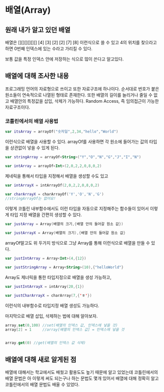 # 배열(Array)

## 원래 내가 알고 있던 배열

배열은 [][][][][][] [4] [3] [2] [2] [7] [8] 이런식으로 쓸 수 있고 4의 위치를 찾으라고 하면 0번째 인덱스에 있는 수라고 가리킬 수 있다.

보통 값을 특정 인덱스 안에 저장하는 식으로 많이 쓴다고 알고있다.

## 배열에 대해 조사한 내용

 프로그래밍 언어의 자료형으로 쓰이고 또한 자료구조에 하나이다. 순서대로 번호가 붙은 원소들이 연속적으로 나열된 형태로 존재한다. 또한 배열의 길이를 늘리거나 줄일 수 없고 배열안의 특정값을 삽입, 삭제가 가능하다. Random Access, 즉 임의접근이 가능한 자료구조이다.

### 코틀린에서의 배열 사용법

```kotlin
var itsArray = arrayOf("숫자일",2,34,"hello","World")
```

이런식으로 배열을 사용할 수 있다. arrayOf를 사용하면 각 원소에 들어가는 값의 타입을 상관없이 넣을 수 있게 된다.

```kotlin
var stringArray = arrayOf<String>("Y","O","N","G","J","I","N")

var intArray = arrayOf<Int>(2,0,2,2,0,8,0,2)
```

제네릭을 통해서 타입을 지정해서 배열을 생성할 수도 있고

```kotlin
var intArrayX = intArrayOf(2,0,2,2,0,8,0,2)

var charArrayX = charArrayOf('Y','O','N','G')
//stringArrayOf는 없어요!
```

이렇게 코틀린 내부함수에서도 이런 타입을 자동으로 지정해주는 함수들이 있어서 이렇게 타입 지정 배열을 간편히 생성할 수 있다.

```kotlin
var justArray = Array(배열의 크기,{배열 안의 들어갈 원소 값})

var justArrayX = Array(배열의 크기),{배열 안의 들어갈 원소 값}
```

arrayOf말고도 위 두가지 방식으로 그냥 Array를 통해 이런식으로 배열을 만들 수 있다. 

```kotlin
var justIntArray = Array<Int>(4,{12})

var justStringArray = Array<String>(10),{"helloWorld"}
```

Array도 제너릭을 통한 타입지정으로 배열을 생성 가능하고,

```kotlin
var justIntArrayX = intArray(20,{1})

var justCharArrayX = charArray(7,{'ㅎ'})
```

이런식의 내부함수로 타입지정 배열 생성도 가능하다.



마지막으로 배열 삽입, 삭제하는 법에 대해 알아보자.

```kotlin
array.set(0,100) //set(배열의 인덱스 값, 인덱스에 넣을 것)
array[2] = 1     //array[배열의 인덱스 값] = 인덱스에 넣을 것


array.get(0) //get(배열의 인덱스 값 삭제)
```



## 배열에 대해 새로 알게된 점

배열에 대해서는 학교에서도 배웠고 활용도도 높기 때문에 알고 있었는데 코틀린에서의 배열 문법은 아 이렇게 써도 되는구나 하는 문법도 몇개 있어서 배열에 대해 정확히 알고 코틀린에서의 배열 문법도 배울 수 있었다.

